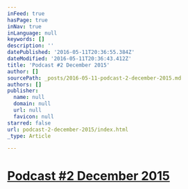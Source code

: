 ```yaml
---
inFeed: true
hasPage: true
inNav: true
inLanguage: null
keywords: []
description: ''
datePublished: '2016-05-11T20:36:55.384Z'
dateModified: '2016-05-11T20:36:43.412Z'
title: 'Podcast #2 December 2015'
author: []
sourcePath: _posts/2016-05-11-podcast-2-december-2015.md
authors: []
publisher:
  name: null
  domain: null
  url: null
  favicon: null
starred: false
url: podcast-2-december-2015/index.html
_type: Article

---
```

# [Podcast \#2 December 2015][0]

[0]: https://soundcloud.com/kerry-keating-951355944/2-december